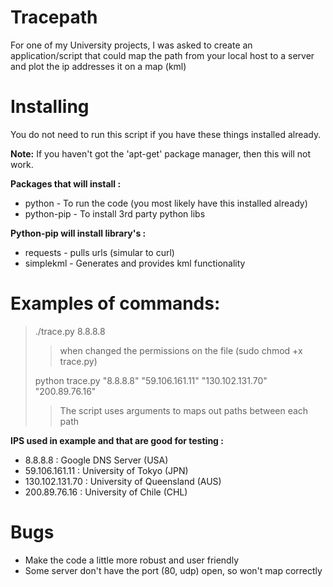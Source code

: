 # Tracepath

For one of my University projects, I was asked to create an application/script that could map the path from your local host to a server and plot the ip addresses it on a map (kml)

# Installing
You do not need to run this script if you have these things installed already.

**Note:** If you haven't got the 'apt-get' package manager, then this will not work.

**Packages that will install :**
 * python - To run the code (you most likely have this installed already)
 * python-pip - To install 3rd party python libs 

**Python-pip will install library's :**
 * requests - pulls urls (simular to curl)
 * simplekml - Generates and provides kml functionality

# Examples of commands:

> ./trace.py 8.8.8.8
>> when changed the permissions on the file (sudo chmod +x trace.py)
>
> python trace.py "8.8.8.8" "59.106.161.11" "130.102.131.70" "200.89.76.16"
>> The script uses arguments to maps out paths between each path

**IPS used in example and that are good for testing :**
 - 8.8.8.8 : Google DNS Server (USA)
 - 59.106.161.11 : University of Tokyo (JPN)
 - 130.102.131.70 : University of Queensland (AUS)
 - 200.89.76.16 : University of Chile (CHL)

# Bugs
- Make the code a little more robust and user friendly
- Some server don't have the port (80, udp) open, so won't map correctly
